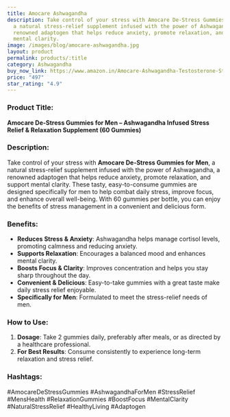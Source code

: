```yaml
---
title: Amocare Ashwagandha
description: Take control of your stress with Amocare De-Stress Gummies for Men,
  a natural stress-relief supplement infused with the power of Ashwagandha, a
  renowned adaptogen that helps reduce anxiety, promote relaxation, and support
  mental clarity.
image: /images/blog/amocare-ashwagandha.jpg
layout: product
permalink: products/:title
category: Ashwagandha
buy_now_link: https://www.amazon.in/Amocare-Ashwagandha-Testosterone-Strawberry-Gluten-Free/dp/B0CRKYTM3Y/ref=sr_1_3_sspa?crid=1GYTAEQXSPQJD&tag=ayushmonk-21
price: "497"
star_rating: "4.9"
---
```

### Product Title:
**Amocare De-Stress Gummies for Men – Ashwagandha Infused Stress Relief & Relaxation Supplement (60 Gummies)**

### Description:
Take control of your stress with **Amocare De-Stress Gummies for Men**, a natural stress-relief supplement infused with the power of Ashwagandha, a renowned adaptogen that helps reduce anxiety, promote relaxation, and support mental clarity. These tasty, easy-to-consume gummies are designed specifically for men to help combat daily stress, improve focus, and enhance overall well-being. With 60 gummies per bottle, you can enjoy the benefits of stress management in a convenient and delicious form.

### Benefits:
- **Reduces Stress & Anxiety**: Ashwagandha helps manage cortisol levels, promoting calmness and reducing anxiety.
- **Supports Relaxation**: Encourages a balanced mood and enhances mental clarity.
- **Boosts Focus & Clarity**: Improves concentration and helps you stay sharp throughout the day.
- **Convenient & Delicious**: Easy-to-take gummies with a great taste make daily stress relief enjoyable.
- **Specifically for Men**: Formulated to meet the stress-relief needs of men.

### How to Use:
1. **Dosage**: Take 2 gummies daily, preferably after meals, or as directed by a healthcare professional.
2. **For Best Results**: Consume consistently to experience long-term relaxation and stress relief.

### Hashtags:
#AmocareDeStressGummies #AshwagandhaForMen #StressRelief #MensHealth #RelaxationGummies #BoostFocus #MentalClarity #NaturalStressRelief #HealthyLiving #Adaptogen
